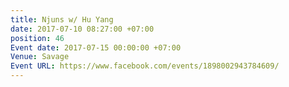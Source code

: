 ```yaml
---
title: Njuns w/ Hu Yang
date: 2017-07-10 08:27:00 +07:00
position: 46
Event date: 2017-07-15 00:00:00 +07:00
Venue: Savage
Event URL: https://www.facebook.com/events/1898002943784609/
---
```


